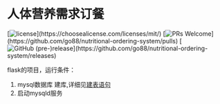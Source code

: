 人体营养需求订餐
==========

[![license](https://img.shields.io/github/license/go88/nutritional-ordering-system.svg?)](https://choosealicense.com/licenses/mit/)
[![PRs Welcome](https://img.shields.io/badge/PRs-welcome-brightgreen.svg?)](https://github.com/go88/nutritional-ordering-system/pulls)
[![GitHub (pre-)release](https://img.shields.io/github/release/go88/nutritional-ordering-system/all.svg?)](https://github.com/go88/nutritional-ordering-system/releases)

flask的项目，运行条件：

1. mysql数据库 建库,详细见[建表语句]
2. 启动mysqld服务

[建表语句]: https://github.com/go88/nutritional-ordering-system/blob/master/%E5%BB%BA%E8%A1%A8%E8%AF%AD%E5%8F%A5.txt
